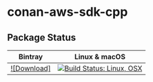 # conan-aws-sdk-cpp

## Package Status

| Bintray | Linux & macOS |
|:--------:|:-----------------:|
|[![Download] ]()|[![Build Status: Linux, OSX](https://travis-ci.org/SechinM/conan-aws-sdk-cpp.svg?branch=main)](https://travis-ci.org/github/SechinM/conan-aws-sdk-cpp)
